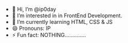 - 👋 Hi, I’m @ip0day
- 👀 I’m interested in in FrontEnd Development.
- 🌱 I’m currently learning HTML, CSS & JS
- 😄 Pronouns: IP
- ⚡ Fun fact: NOTHING..............
